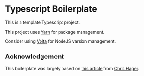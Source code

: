 # Typescript Boilerplate

This is a template Typescript project.

This project uses [Yarn](https://yarnpkg.com/) for package management.

Consider using [Volta](https://volta.sh/) for NodeJS varsion management.

## Acknowledgement

This boilerplate was largely based on [this article](https://www.metachris.com/2021/04/starting-a-typescript-project-in-2021/) from [Chris Hager](https://www.metachris.com/).
